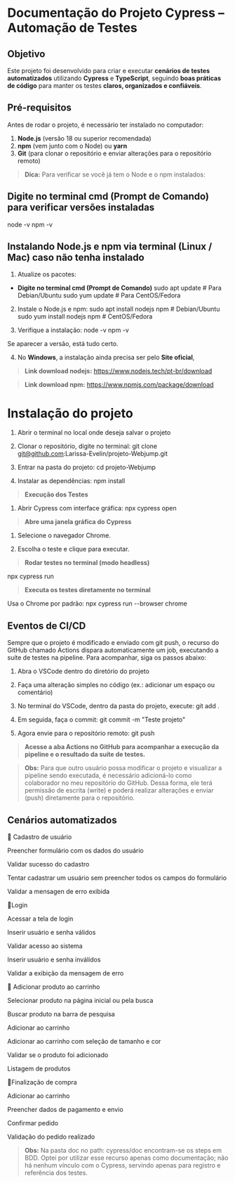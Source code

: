 #  Documentação do Projeto Cypress – Automação de Testes

##  Objetivo
Este projeto foi desenvolvido para criar e executar **cenários de testes automatizados** utilizando **Cypress** e **TypeScript**, seguindo **boas práticas de código** para manter os testes **claros, organizados e confiáveis**.

##  Pré-requisitos
Antes de rodar o projeto, é necessário ter instalado no computador:

1. **Node.js** (versão 18 ou superior recomendada)
2. **npm** (vem junto com o Node) ou **yarn**
3. **Git** (para clonar o repositório e enviar alterações para o repositório remoto)

> **Dica:** Para verificar se você já tem o Node e o npm instalados:

##  Digite no terminal cmd (Prompt de Comando) para verificar versões instaladas

node -v
npm -v

##  Instalando Node.js e npm via terminal (Linux / Mac) caso não tenha instalado

1. Atualize os pacotes:
- **Digite no terminal cmd (Prompt de Comando)**
sudo apt update        # Para Debian/Ubuntu
sudo yum update        # Para CentOS/Fedora

2. Instale o Node.js e npm:
sudo apt install nodejs npm        # Debian/Ubuntu
sudo yum install nodejs npm        # CentOS/Fedora

3. Verifique a instalação:
node -v
npm -v

Se aparecer a versão, está tudo certo.

4. No **Windows**, a instalação ainda precisa ser pelo **Site oficial**, 

> **Link download nodejs:** https://www.nodejs.tech/pt-br/download

> **Link download npm:** https://www.npmjs.com/package/download

# Instalação do projeto

1. Abrir o terminal no local onde deseja salvar o projeto

2. Clonar o repositório, digite no terminal:
git clone git@github.com:Larissa-Evelin/projeto-Webjump.git

3. Entrar na pasta do projeto:
cd projeto-Webjump

4. Instalar as dependências:
npm install

> **Execução dos Testes**

1. Abrir Cypress com interface gráfica:
npx cypress open

> **Abre uma janela gráfica do Cypress**

1. Selecione o navegador Chrome.

2. Escolha o teste e clique para executar.

>  **Rodar testes no terminal (modo headless)**

npx cypress run

> **Executa os testes diretamente no terminal**

Usa o Chrome por padrão: npx cypress run --browser chrome

## Eventos de CI/CD

Sempre que o projeto é modificado e enviado com git push, o recurso do GitHub chamado Actions dispara automaticamente um job, executando a suíte de testes na pipeline.
Para acompanhar, siga os passos abaixo:

1. Abra o VSCode dentro do diretório do projeto

2. Faça uma alteração simples no código (ex.: adicionar um espaço ou comentário)

3. No terminal do VSCode, dentro da pasta do projeto, execute: git add .

4. Em seguida, faça o commit: git commit -m "Teste projeto" 

5. Agora envie para o repositório remoto: git push 

> **Acesse a aba Actions no GitHub para acompanhar a execução da pipeline e o resultado da suíte de testes.**

> **Obs:** Para que outro usuário possa modificar o projeto e visualizar a pipeline sendo executada, é necessário adicioná-lo como colaborador no meu repositório do GitHub. Dessa forma, ele terá permissão de escrita (write) e poderá realizar alterações e enviar (push) diretamente para o repositório.

## Cenários automatizados

🔹 Cadastro de usuário

Preencher formulário com os dados do usuário

Validar sucesso do cadastro

Tentar cadastrar um usuário sem preencher todos os campos do formulário

Validar a mensagen de erro exibida

🔹Login

Acessar a tela de login

Inserir usuário e senha válidos

Validar acesso ao sistema

Inserir usuário e senha inválidos

Validar a exibição da mensagem de erro

🔹 Adicionar produto ao carrinho

Selecionar produto na página inicial ou pela busca

Buscar produto na barra de pesquisa

Adicionar ao carrinho

Adicionar ao carrinho com seleção de tamanho e cor

Validar se o produto foi adicionado

Listagem de produtos

🔹Finalização de compra

Adicionar ao carrinho

Preencher dados de pagamento e envio

Confirmar pedido

Validação do pedido realizado
 
> **Obs:** Na pasta doc no path: cypress/doc encontram-se os steps em BDD. Optei por utilizar esse recurso apenas como documentação; não há nenhum vínculo com o Cypress, servindo apenas para registro e referência dos testes.